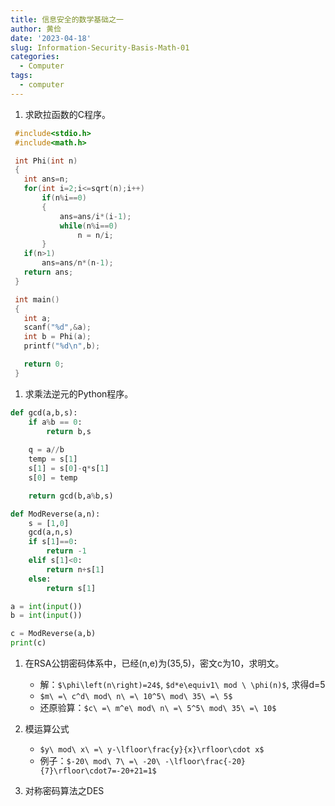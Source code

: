```yaml
---
title: 信息安全的数学基础之一
author: 黄俭
date: '2023-04-18'
slug: Information-Security-Basis-Math-01
categories:
  - Computer
tags:
  - computer
---
```

1. 求欧拉函数的C程序。

 ```C
  #include<stdio.h>
  #include<math.h>

  int Phi(int n)
  {
    int ans=n;
    for(int i=2;i<=sqrt(n);i++)
        if(n%i==0)
        {
            ans=ans/i*(i-1);
            while(n%i==0)
                n = n/i;
        }
    if(n>1)
        ans=ans/n*(n-1);
    return ans;
  }

  int main()
  {
    int a;
    scanf("%d",&a);
    int b = Phi(a);
    printf("%d\n",b);

    return 0;
  }

 ```

1. 求乘法逆元的Python程序。

  ```Python
  def gcd(a,b,s):
      if a%b == 0:
          return b,s
        
      q = a//b
      temp = s[1]
      s[1] = s[0]-q*s[1]
      s[0] = temp

      return gcd(b,a%b,s)

  def ModReverse(a,n):
      s = [1,0]
      gcd(a,n,s)
      if s[1]==0:
          return -1
      elif s[1]<0:
          return n+s[1]
      else:
          return s[1]

  a = int(input())
  b = int(input())

  c = ModReverse(a,b)
  print(c)

```

1. 在RSA公钥密码体系中，已经(n,e)为(35,5)，密文c为10，求明文。
    - 解：`$\phi\left(n\right)=24$`, `$d*e\equiv1\ mod \ \phi(n)$`, 求得d=5
    - `$m\ =\ c^d\ mod\ n\ =\ 10^5\ mod\ 35\ =\ 5$`
    - 还原验算：`$c\ =\ m^e\ mod\ n\ =\ 5^5\ mod\ 35\ =\ 10$`
    
1. 模运算公式
    - `$y\ mod\ x\ =\ y-\lfloor\frac{y}{x}\rfloor\cdot x$`
    - 例子：`$-20\ mod\ 7\ =\ -20\ -\lfloor\frac{-20}{7}\rfloor\cdot7=-20+21=1$`
    
1. 对称密码算法之DES